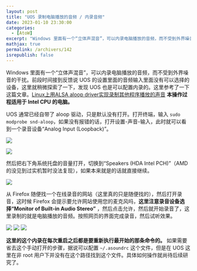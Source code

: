 ```yaml
---
layout: post
title: "UOS 录制电脑播放的音频 / 内录音频"
date: 2023-01-10 23:30:00
categories: 
  - [AtoW]
excerpt: "Windows 里面有一个“立体声混音”，可以内录电脑播放的音频，而不受到外界噪音的干扰。前段时间接到反馈说 UOS 的设置里面的音频输入里面没有可以选择的设备，这里就稍微探索了一下，发现 UOS 也是可以配置内录的。本操作过程适用于 Intel CPU 的电脑。"
mathjax: true
permalink: /archivers/142
isrepublish: false
---
```


Windows 里面有一个“立体声混音”，可以内录电脑播放的音频，而不受到外界噪音的干扰。前段时间接到反馈说 UOS 的设置里面的音频输入里面没有可以选择的设备，这里就稍微探索了一下，发现 UOS 也是可以配置内录的。这里参考了一下这篇文章。[Linux上用ALSA aloop driver实现录制其他程序播放的声音](https://blog.csdn.net/lsheevyfg/article/details/116799564) **本操作过程适用于 Intel CPU 的电脑。**

UOS 通常已经自带了 aloop 驱动，只是默认没有打开。打开终端，输入 ```sudo modprobe snd-aloop```，如果没有报错的话，打开设置-声音-输入，此时就可以看到一个录音设备“Analog Input (Loopback)”。

![](https://pic1.xuehuaimg-x.com/proxy/https://img-blog.csdnimg.cn/d066a4cb2beb431a84a7cbfa5d52c0aa.png)

![](https://pic1.xuehuaimg-x.com/proxy/https://img-blog.csdnimg.cn/1273efa53ab240ed8c6a165a3bd858fa.png)

然后把右下角系统托盘的音量打开，切换到“Speakers (HDA Intel PCH)”（AMD的没见到过实机暂时没法复现），如果本来就是的话就直接继续。

![](https://pic1.xuehuaimg-x.com/proxy/https://img-blog.csdnimg.cn/c2623ce7c3824c6e915738f8b9c838bb.png)

从 Firefox 随便找一个在线录音的网站（这里真的只是随便找的），然后打开录音，这时候 Firefox 会提示要允许网站使用您的麦克风吗，**这里注意录音设备选择“Monitor of Built-in Audio Stereo”** ，然后点击允许，然后就开始录音了，这里录制的就是电脑播放的音频。按照网页的界面完成录音，然后试听效果。

![](https://pic1.xuehuaimg-x.com/proxy/https://img-blog.csdnimg.cn/f45c03c781984d80923f8f524994d03a.png)
![](https://pic1.xuehuaimg-x.com/proxy/https://img-blog.csdnimg.cn/a517e9a8bac34b31a5d5c651c8e1e65f.png)
![](https://pic1.xuehuaimg-x.com/proxy/https://img-blog.csdnimg.cn/cfdbb6476c3b4dce8f66a6e93fa84c29.png)

**这里的这个内录在每次重启之后都是要重新执行最开始的那条命令的。** 如果需要省去这个手动打开的步骤，据说可以配置 ```~/.asoundrc``` 这个文件，但是在 UOS 这里在非 root 用户下并没有在这个路径找到这个文件。具体如何操作就尚待后续研究了。






